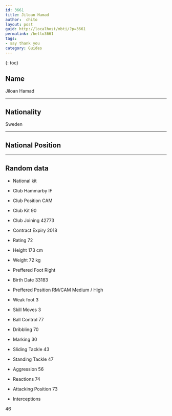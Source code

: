 ```yaml
---
id: 3661
title: Jiloan Hamad
author:  chito 
layout: post
guid: http://localhost/mbti/?p=3661
permalink: /hello3661
tags:
- say thank you
category: Guides
---
```



{: toc}


## Name  
Jiloan Hamad 

* * *

## Nationality  
Sweden 

* * *

## National Position 

* * *

## Random data 

  * National kit 
  * Club 
Hammarby IF 

  * Club Position 
CAM 

  * Club Kit 
90 

  * Club Joining 
42773 

  * Contract Expiry 
2018 

  * Rating 
72 

  * Height 
173 cm 

  * Weight 
72 kg 

  * Preffered Foot 
Right 

  * Birth Date 
33183 

  * Preffered Position 
RM/CAM Medium / High 

  * Weak foot 
3 

  * Skill Moves 
3 

  * Ball Control 
77 

  * Dribbling 
70 

  * Marking 
30 

  * Sliding Tackle 
43 

  * Standing Tackle 
47 

  * Aggression 
56 

  * Reactions 
74 

  * Attacking Position 
73 

  * Interceptions 

46</ul>